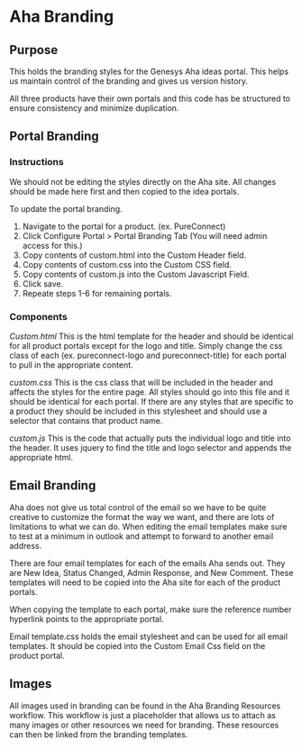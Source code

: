 # Aha Branding
## Purpose
This holds the branding styles for the Genesys Aha ideas portal. This helps us maintain control of the branding and gives us version history.

All three products have their own portals and this code has be structured to ensure consistency and minimize duplication.

## Portal Branding
### Instructions
We should not be editing the styles directly on the Aha site. All changes should be made here first and then copied to the idea portals.

To update the portal branding.
1. Navigate to the portal for a product. (ex. PureConnect)
2. Click Configure Portal > Portal Branding Tab (You will need admin access for this.)
3. Copy contents of custom.html into the Custom Header field.
4. Copy contents of custom.css into the Custom CSS field.
5. Copy contents of custom.js into the Custom Javascript Field.
6. Click save.
7. Repeate steps 1-6 for remaining portals.

### Components
*Custom.html*
This is the html template for the header and should be identical for all product portals except for the logo and title. Simply change the css class of each (ex. pureconnect-logo and pureconnect-title) for each portal to pull in the appropriate content.

*custom.css*
This is the css class that will be included in the header and affects the styles for the entire page. All styles should go into this file and it should be identical for each portal. If there are any styles that are specific to a product they should be included in this stylesheet and should use a selector that contains that product name.

*custom.js*
This is the code that actually puts the individual logo and title into the header. It uses jquery to find the title and logo selector and appends the appropriate html.

## Email Branding
Aha does not give us total control of the email so we have to be quite creative to customize the format the way we want, and there are lots of limitations to what we can do. When editing the email templates make sure to test at a minimum in outlook and attempt to forward to another email address.

There are four email templates for each of the emails Aha sends out. They are New Idea, Status Changed, Admin Response, and New Comment. These templates will need to be copied into the Aha site for each of the product portals.

When copying the template to each portal, make sure the reference number hyperlink points to the appropriate portal.

Email template.css holds the email stylesheet and can be used for all email templates. It should be copied into the Custom Email Css field on the product portal.

## Images
All images used in branding can be found in the Aha Branding Resources workflow. This workflow is just a placeholder that allows us to attach as many images or other resources we need for branding. These resources can then be linked from the branding templates.